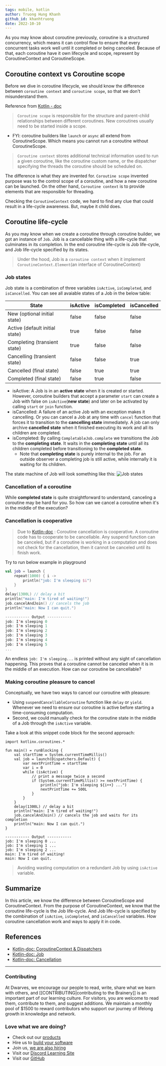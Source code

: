 ```yaml
---
tags: mobile, kotlin
author: Truong Hung Khanh
github_id: khanhtruong
date: 2022-10-10
---
```


As you may know about coroutine previously, coroutine is a structured concurrency, which means it can control flow to ensure that every concurrent tasks work well until it completed or being canceled. Because of that, each coroutine have it own lifecycle and scope, represent by CoroutineContext and CoroutineScope.

## Coroutine context vs Coroutine scope

Before we dive in coroutine lifecycle, we should know the difference between `coroutine context` and `coroutine scope`, so that we don't misunderstand them.

Reference from [Kotlin - doc](https://kotlinlang.org/docs/coroutines-and-channels.html#structured-concurrency)
> `Coroutine scope` is responsible for the structure and parent-child relationships between different coroutines. New coroutines usually need to be started inside a scope.
- FYI: coroutine builders like `launch` or `async` all extend from CoroutineScope. Which means you cannot run a coroutine without CoroutineScope.

>`Coroutine context` stores additional technical information used to run a given coroutine, like the coroutine custom name, or the dispatcher specifying the threads the coroutine should be scheduled on.

The difference is what they are invented for. `Coroutine scope` invented purpose was to the control scope of a coroutine, and how a new coroutine can be launched. On the other hand, `Coroutine context` is to provide elements that are responsible for threading.

Checking the `CoroutineContext` code, we hard to find any clue that could result in a life-cycle awareness. But, maybe it child does.

## Coroutine life-cycle

As you may know when we create a coroutine through coroutine builder, we got an instance of `Job`. Job is a cancellable thing with a life-cycle that culminates in its completion. In the end coroutine life-cycle is Job life-cycle, and Job life-cycle specified by its states.

> Under the hood, Job is a `coroutine context` when it implement `CoroutineContext.Element`(an interface of CoroutineContext)

### Job states

Job state is a combination of three variables `isActive`, `isCompleted`, and `isCancelled`. You can see all avaiable states of a Job in the below table:

| State                          | isActive | isCompleted | isCancelled |
|--------------------------------|----------|-------------|-------------|
| New (optional initial state)   | false    | false       | false       |
| Active (default initial state) | true     | false       | false       |
| Completing (transient state)   | true     | false       | false       |
| Cancelling (transient state)   | false    | false       | true        |
| Cancelled (final state)        | false    | true        | true        |
| Completed (final state)        | false    | true        | false       |

- isActive: A Job is in an **active state** when it is created or started. However, coroutine builders that accept a parameter `start` can create a Job with false on `isActive`(**new state**) and later on be activated by calling `start` or `join` function.
- isCancelled: A failure of an active Job with an exception makes it cancelling. Or you can cancel a Job at any time with `cancel` function that forces it to transition to the **cancelling state** immediately. A job can only archive **cancelled state** when it finished executing its work and all its children are completed.
- isCompleted: By calling `CompletableJob.complete` we transitions the Job to the **completing state**. It waits in the **completing state** until all its children completed before transitioning to the **completed state**.
    - Note that **completing state** is purely internal to the job. For an outside observer a completing job is still active, while internally it is waiting for its children.

The state machine of Job will look something like this:
![Job states](https://khanhth-public-image-raw.s3.ap-southeast-1.amazonaws.com/job-states.png)

### Cancellation of a coroutine

While **completed state** is quite straightforward to understand, canceling a coroutine may be hard for you. So how can we cancel a coroutine when it's in the middle of the execution?

### Cancellation is cooperative

> Due to [Kotlin-doc](https://kotlinlang.org/docs/cancellation-and-timeouts.html#cancellation-is-cooperative) : Coroutine cancellation is cooperative. A coroutine code has to cooperate to be cancellable. Any suspend function can be canceled, but if a coroutine is working in a computation and does not check for the cancellation, then it cannot be canceled until its finish work.

Try to run below example in playground

```kotlin
val job = launch {
    repeat(1000) { i ->
        println("job: I'm sleeping $i")
    }
}
delay(1300L) // delay a bit
println("main: I'm tired of waiting!")
job.cancelAndJoin() // cancels the job
println("main: Now I can quit.")

----------- Output -----------
job: I'm sleeping 0
job: I'm sleeping 1
job: I'm sleeping 2
job: I'm sleeping 3
job: I'm sleeping 4
job: I'm sleeping 5
...
```

An endless `job: I'm sleeping...` is printed without any sight of cancellation happening. This proves that a coroutine cannot be canceled when it is in the middle of an execution. How can our coroutine be cancellable?

### Making coroutine pleasure to cancel

Conceptually, we have two ways to cancel our coroutine with pleasure:
- Using `suspendCancellableCoroutine` function like `delay` or `yield`. Whenever we need to ensure our coroutine is active before starting a time-consuming computation.
- Second, we could manually check for the coroutine state in the middle of a Job through the `isActive` variable.

Take a look at this snippet code block for the second approach:

```kotilin
import kotlinx.coroutines.*

fun main() = runBlocking {
    val startTime = System.currentTimeMillis()
    val job = launch(Dispatchers.Default) {
        var nextPrintTime = startTime
        var i = 0
        while (isActive) {
            // print a message twice a second
            if (System.currentTimeMillis() >= nextPrintTime) {
                println("job: I'm sleeping ${i++} ...")
                nextPrintTime += 500L
            }
        }
    }
    delay(1300L) // delay a bit
    println("main: I'm tired of waiting!")
    job.cancelAndJoin() // cancels the job and waits for its completion
    println("main: Now I can quit.")
}

----------- Output -----------
job: I'm sleeping 0 ...
job: I'm sleeping 1 ...
job: I'm sleeping 2 ...
main: I'm tired of waiting!
main: Now I can quit.
```

> Avoiding wasting computation on a redundant Job by using `isActive` variable.

## Summarize

In this article, we know the difference between CoroutineScope and CoroutineContext. From the purpose of CoroutineContext, we know that the coroutine life-cycle is the Job life-cycle. And Job life-cycle is specified by the combination of `isActive`, `isCompleted`, and `isCancelled` variables. How coroutine cancellation work and ways to apply it in code.

## References

- [Kotlin-doc: CoroutineContext & Dispatchers](https://kotlinlang.org/docs/coroutine-context-and-dispatchers.html)
- [Kotlin-doc: Job](https://kotlinlang.org/api/kotlinx.coroutines/kotlinx-coroutines-core/kotlinx.coroutines/-job/)
- [Kotlin-doc: Cancellation](https://kotlinlang.org/docs/cancellation-and-timeouts.html#cancellation-is-cooperative)


---
<!-- CTA -->
### Contributing

At Dwarves, we encourage our people to read, write, share what we learn with others, and [[CONTRIBUTING|contributing to the Brainery]] is an important part of our learning culture. For visitors, you are welcome to read them, contribute to them, and suggest additions. We maintain a monthly pool of $1500 to reward contributors who support our journey of lifelong growth in knowledge and network.

### Love what we are doing?

- Check out our [products](https://superbits.co)
- Hire us to [build your software](https://d.foundation)
- Join us, [we are also hiring](https://github.com/dwarvesf/WeAreHiring)
- Visit our [Discord Learning Site](https://discord.gg/dzNBpNTVEZ)
- Visit our [GitHub](https://github.com/dwarvesf)